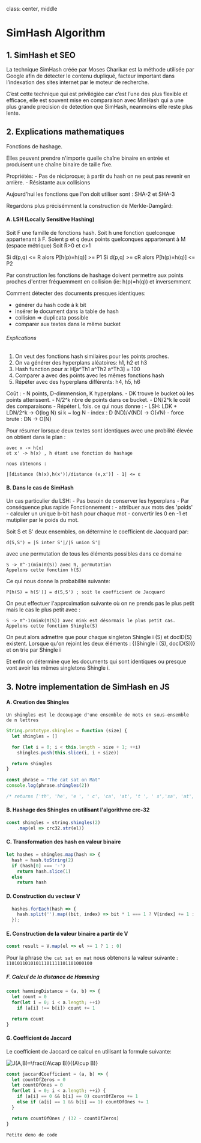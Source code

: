 class: center, middle

# SimHash Algorithm


## 1. SimHash et SEO

La technique SimHash créée par Moses Charikar est la méthode utilisée par Google afin de détecter le contenu dupliqué, facteur important dans l’indexation des sites internet par le moteur de recherche.

C’est cette technique qui est privilégiée car c’est l’une des plus flexible et efficace, elle est souvent mise en comparaison avec MinHash qui a une plus grande precision de detection que SimHash, neanmoins elle reste plus lente.



## 2. Explications mathematiques

Fonctions de hashage.

Elles peuvent prendre n'importe quelle chaîne binaire en entrée et produisent une chaîne binaire de taille fixe.

Propriétés:
	-	Pas de réciproque; à partir du hash on ne peut pas revenir en arrière.
	-	Résistante aux collisions 
	
Aujourd'hui les fonctions que l'on doit utiliser sont : SHA-2 et SHA-3

Regardons plus précisémment la construction de Merkle-Damgård:



#### A. LSH (Locally Sensitive Hashing)

Soit F une famille de fonctions hash.
Soit h une fonction quelconque appartenant à F. Soient p et q deux points quelconques appartenant à M (espace métrique)
Soit R>0 et c>1

Si d(p,q) <= R alors P[h(p)=h(q)] >= P1
Si d(p,q) >= cR alors P[h(p)=h(q)] <= P2

Par construction les fonctions de hashage doivent permettre aux points proches d'entrer fréquemment en collision (ie: h(p)=h(q)) et inversemment

Comment détecter des documents presques identiques:
-	générer du hash code à k bit
-	insérer le document dans la table de hash
-	collision => duplicata possible
-	comparer aux textes dans le même bucket



###### Explications

1. On veut des fonctions hash similaires pour les points proches.
2. On va générer des hyperplans aléatoires: h1, h2 et h3
3. Hash function pour a: H[a^Th1 a^Th2 a^Th3] = 100
4. Comparer a avec des points avec les mêmes fonctions hash
5. Répéter avec des hyperplans différents: h4, h5, h6

Coût : 
	-	N points, D-dimmension, K hyperplans. 
	-	DK trouve le bucket où les points atterissent. 
	-	N/2^k nbre de points dans ce bucket. 
	-	DN/2^k le coût des comparaisons
	-	Répéter L fois.
ce qui nous donne :
	-	LSH: LDK + LDN/2^k -> O(log N) si k ~ log N
	-	index : D (ND)/√(ND) -> O(√N)
	-	force brute : DN -> O(N)



Pour résumer lorsque deux textes sont identiques avec une probilité élevée on obtient dans le plan :
	
	avec x -> h(x)
	et x' -> h(x) , h étant une fonction de hashage
	
	nous obtenons :
	
	|[distance (h(x),h(x'))/distance (x,x')] - 1| <= ε




#### B. Dans le cas de SimHash

Un cas particulier du LSH:
	-	Pas besoin de conserver les hyperplans
	-	Par conséquence plus rapide 
Fonctionnement :
	-	attribuer aux mots des 'poids'
	-	calculer un unique b-bit hash pour chaque mot 
	-	convertir les 0 en -1 et mutiplier par le poids du mot.
	
Soit S et S' deux ensembles, on détermine le coefficient de Jacquard par: 

	d(S,S') = |S inter S'|/|S union S'|
	
avec une permutation de tous les éléments possibles dans ce domaine

	S -> π^-1(min(π(S)) avec π, permutation 
	Appelons cette fonction h(S)



Ce qui nous donne la probabilité suivante:
	
	P[h(S) = h(S')] = d(S,S') ; soit le coefficient de Jacquard
	
On peut effectuer l'approximation suivante où on ne prends pas le plus petit mais le cas le plus petit avec :
	
	S -> π^-1(mink(π(S)) avec mink est désormais le plus petit cas.
	Appelons cette fonction Shingle(S)
	
On peut alors admettre que pour chaque singleton Shingle i (S) et docID(S) existent. 
Lorsque qu'on rejoint les deux éléments : {(Shingle i (S), docID(S))} et on trie par Shingle i

Et enfin on détermine que les documents qui sont identiques ou presque vont avoir les mêmes singletons Shingle i.



## 3. Notre implementation de SimHash en JS

#### A. Creation des Shingles

`Un shingles est le decoupage d'une ensemble de mots en sous-ensemble de n lettres`

```js
String.prototype.shingles = function (size) {
  let shingles = []

  for (let i = 0; i < this.length - size + 1; ++i)
    shingles.push(this.slice(i, i + size))

  return shingles
}

const phrase = "The cat sat on Mat"
console.log(phrase.shingles(2))

/* returns ['th', 'he', 'e ', ' c', 'ca', 'at', 't ', ' s','sa', 'at', 't ', ' o','on', 'n ', ' M', 'Ma','at'] */
```


#### B. Hashage des Shingles en utilisant l'algorithme crc-32

```js
const shingles = string.shingles(2)
    .map(el => crc32.str(el))
```
#### C. Transformation des hash en valeur binaire

```js
let hashes = shingles.map(hash => {
  hash = hash.toString(2)
  if (hash[0] === '-')
    return hash.slice(1)
  else
    return hash
```
#### D. Construction du vecteur V

```js
  hashes.forEach(hash => {
    hash.split('').map((bit, index) => bit * 1 === 1 ? V[index] += 1 : V[index] -= 1)
  });
```



#### E. Construction de la valeur binaire a partir de V

```js
const result = V.map(el => el >= 1 ? 1 : 0)
```

Pour la phrase `the cat sat on mat` nous obtenons la valeur suivante : `11010110101011101111101101000100`

##### F. Calcul de la distance de Hamming

```js
const hammingDistance = (a, b) => {
  let count = 0
  for(let i = 0; i < a.length; ++i)
    if (a[i] !== b[i]) count += 1

  return count
}
```


#### G. Coefficient de Jaccard

Le coefficient de Jaccard ce calcul en utilisant la formule suivante:

<img src="https://latex.codecogs.com/svg.image?J(A,B)=\frac{(A\cap&space;B)}{(A\cup&space;B)}" title="J(A,B)=\frac{(A\cap B)}{(A\cup B)}" />



```js
const jaccardCoefficient = (a, b) => {
  let countOfZeros = 0
  let countOfOnes = 0
  for(let i = 0; i < a.length; ++i) {
    if (a[i] == 0 && b[i] == 0) countOfZeros += 1
    else if (a[i] == 1 && b[i] == 1) countOfOnes += 1
  }

  return countOfOnes / (32 - countOfZeros)
}
```

`Petite demo de code`